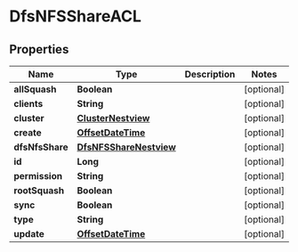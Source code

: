# DfsNFSShareACL

## Properties
Name | Type | Description | Notes
------------ | ------------- | ------------- | -------------
**allSquash** | **Boolean** |  |  [optional]
**clients** | **String** |  |  [optional]
**cluster** | [**ClusterNestview**](ClusterNestview.md) |  |  [optional]
**create** | [**OffsetDateTime**](OffsetDateTime.md) |  |  [optional]
**dfsNfsShare** | [**DfsNFSShareNestview**](DfsNFSShareNestview.md) |  |  [optional]
**id** | **Long** |  |  [optional]
**permission** | **String** |  |  [optional]
**rootSquash** | **Boolean** |  |  [optional]
**sync** | **Boolean** |  |  [optional]
**type** | **String** |  |  [optional]
**update** | [**OffsetDateTime**](OffsetDateTime.md) |  |  [optional]
